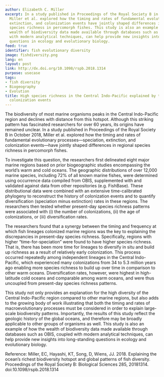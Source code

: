```yaml
---
author: Elizabeth C. Miller
excerpt: In a study published in Proceedings of the Royal Society B in October 2018,
  Miller et al. explored how the timing and rates of fundamental evolutionary processes—speciation,
  extinction, and colonization events have jointly shaped differences in regional
  species richness in percomorph fishes. This study is also an example of how the
  wealth of biodiversity data made available through databases such as OBIS, coupled
  with modern analytical techniques, can help provide new insights into long-standing
  questions in ecology and evolutionary biology.
feed: true
identifier: fish evolutionary diversity
image: fishdiversity.png
lang: en
layout: post
link: http://dx.doi.org/10.1098/rspb.2018.1314
purpose: usecase
tags:
- fish diversity
- Biogeography
- Evolution
title: High species richness in the Central Indo-Pacific explained by time and many
  colonization events
---
```


<p>The biodiversity of most marine organisms peaks in the Central Indo-Pacific region and declines with distance from this hotspot. Although this striking pattern has fascinated researchers for over 60 years, its origins have remained unclear. In a study published in Proceedings of the Royal Society B in October 2018, Miller et al. explored how the timing and rates of fundamental evolutionary processes—speciation, extinction, and colonization events—have jointly shaped differences in regional species richness in percomorph fishes.</p>

<p>To investigate this question, the researchers first delineated eight major marine regions based on prior biogeographic studies encompassing the world’s warm and cold oceans. The geographic distributions of over 12,000 marine species, including 72% of all known marine fishes, were determined using occurrence data compiled from OBIS, supplemented with and validated against data from other repositories (e.g. FishBase). These distributional data were combined with an extensive time-calibrated phylogeny to reconstruct the history of colonization events and to quantify diversification (speciation minus extinction) rates in these regions. The researchers then tested whether present-day species richness patterns were associated with (i) the number of colonizations, (ii) the age of colonizations, or (iii) diversification rates.</p>

<p>The researchers found that a synergy between the timing and frequency at which fish lineages colonized marine regions was the key to explaining the discrepancies in present-day species richness. Specifically, regions with higher “time-for-speciation” were found to have higher species richness. That is, there has been more time for lineages to diversify in situ and build up richness as a result of relatively early colonization. This process occurred repeatedly among independent lineages in the Central Indo-Pacific, which experienced many colonizations from 34 to 5.3 million years ago enabling more species richness to build up over time in comparison to other warm oceans. Diversification rates, however, were highest in high-latitude cold oceans and comparable among warm oceans, and were thus uncoupled from present-day species richness patterns.</p>

<p>This study not only provides an explanation for the high diversity of the Central Indo-Pacific region compared to other marine regions, but also adds to the growing body of work illustrating that both the timing and rates of macroevolutionary processes must be considered in order to explain large-scale biodiversity patterns. Importantly, the results of this study reflect the geologic history of the global oceans, and therefore may be broadly applicable to other groups of organisms as well. This study is also an example of how the wealth of biodiversity data made available through databases such as OBIS, coupled with modern analytical techniques, can help provide new insights into long-standing questions in ecology and evolutionary biology.</p>

<p>Reference: Miller, EC, Hayashi, KT, Song, D, Wiens, JJ. 2018. Explaining the ocean’s richest biodiversity hotspot and global patterns of fish diversity. Proceedings of the Royal Society B: Biological Sciences 285, 20181314. doi:10.1098/rspb.2018.1314</p>
